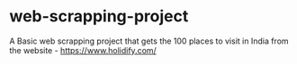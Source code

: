 # web-scrapping-project
A Basic web scrapping project that gets the 100 places to visit in India from the website - https://www.holidify.com/
